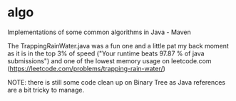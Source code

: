 # algo
Implementations of some common algorithms in Java - Maven

The TrappingRainWater.java was a fun one and a little pat my back moment as it is in the top 3% of speed ("Your runtime beats 97.87 % of java submissions") and one of the lowest memory usage on leetcode.com (https://leetcode.com/problems/trapping-rain-water/)

NOTE: there is still some code clean up on Binary Tree as Java references are a bit tricky to manage.
